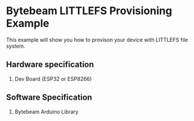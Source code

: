 # Bytebeam LITTLEFS Provisioning Example
This example will show you how to provison your device with LITTLEFS file system.

## Hardware specification
1. Dev Board (ESP32 or ESP8266)

## Software Specification
1. Bytebeam Arduino Library